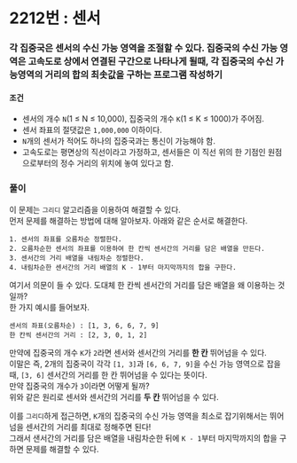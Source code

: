 # 2212번 : 센서
### 각 집중국은 센서의 수신 가능 영역을 조절할 수 있다. 집중국의 수신 가능 영역은 고속도로 상에서 연결된 구간으로 나타나게 될때, 각 집중국의 수신 가능영역의 거리의 합의 최솟값을 구하는 프로그램 작성하기
#### 조건
- 센서의 개수 ```N```(1 ≤ N ≤ 10,000), 집중국의 개수 ```K```(1 ≤ K ≤ 1000)가 주어짐.
- 센서 좌표의 절댓값은 ```1,000,000``` 이하이다.
- ```N```개의 센서가 적어도 하나의 집중국과는 통신이 가능해야 함.
- 고속도로는 평면상의 직선이라고 가정하고, 센서들은 이 직선 위의 한 기점인 원점으로부터의 정수 거리의 위치에 놓여 있다고 함.
### 풀이
이 문제는 ```그리디``` 알고리즘을 이용하여 해결할 수 있다.  
먼저 문제를 해결하는 방법에 대해 알아보자. 아래와 같은 순서로 해결한다.  
```
1. 센서의 좌표를 오름차순 정렬한다.
2. 오름차순한 센서의 좌표를 이용하여 한 칸씩 센서간의 거리를 담은 배열을 만든다.
3. 센서간의 거리 배열을 내림차순 정렬한다.
4. 내림차순한 센서간의 거리 배열의 K - 1부터 마지막까지의 합을 구한다.
```
여기서 의문이 들 수 있다. 도대체 한 칸씩 센서간의 거리를 담은 배열을 왜 이용하는 것일까?  
한 가지 예시를 들어보자.  
```
센서의 좌표(오름차순) : [1, 3, 6, 6, 7, 9]
한 칸씩 센서간의 거리 : [2, 3, 0, 1, 2]
```
만약에 집중국의 개수 ```K```가 ```2```라면 센서와 센서간의 거리를 **한 칸** 뛰어넘을 수 있다.  
이말은 즉, 2개의 집중국이 각각 ```[1, 3]```과 ```[6, 6, 7, 9]```을 수신 가능 영역으로 잡을 때, ```[3, 6]``` 센서간의 거리를 한 칸 뛰어넘을 수 있다는 뜻이다.  
만약 집중국의 개수가 ```3```이라면 어떻게 될까?  
위와 같은 원리로 센서와 센서간의 거리를 **두 칸** 뛰어넘을 수 있다.  

이를 ```그리디```하게 접근하면, ```K```개의 집중국의 수신 가능 영역을 최소로 잡기위해서는 뛰어넘을 센서간의 거리를 최대로 정해주면 된다!  
그래서 샌서간의 거리를 담은 배열을 내림차순한 뒤에 ```K - 1```부터 마지막까지의 합을 구하면 문제를 해결할 수 있다.